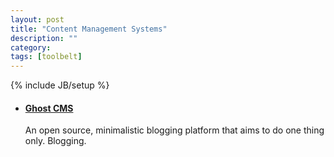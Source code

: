 ```yaml
---
layout: post
title: "Content Management Systems"
description: ""
category: 
tags: [toolbelt]
---
```

{% include JB/setup %}

- #### [Ghost CMS](http://ghost.org/)
	An open source, minimalistic blogging platform that aims to do one thing only. Blogging.